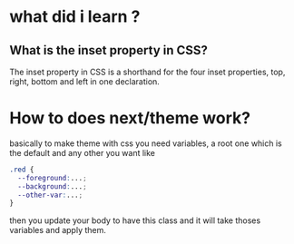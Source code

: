 # what did i learn ?

## What is the inset property in CSS?

The inset property in CSS is a shorthand for the four inset properties, top, right, bottom and left in one declaration.

# How to does next/theme work?

basically to make theme with css you need variables, a root one which is the default and any other you want like 

``` css
.red {
  --foreground:...;
  --background:...;
  --other-var:...;
}
```

then you update your body to have this class and it will take thoses variables and apply them.
